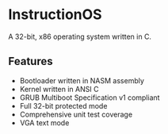 # InstructionOS

A 32-bit, x86 operating system written in C. 

## Features

* Bootloader written in NASM assembly
* Kernel written in ANSI C
* GRUB Multiboot Specification v1 compliant
* Full 32-bit protected mode
* Comprehensive unit test coverage
* VGA text mode 
